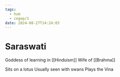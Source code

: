 ```yaml
---
tags:
  - hum
  - cegep/1
date: 2024-08-27T14:24:03
---
```


# Saraswati

Goddess of learning in [[Hinduism]]
Wife of [[Brahma]]

Sits on a lotus
Usually seen with swans
Plays the Vina
